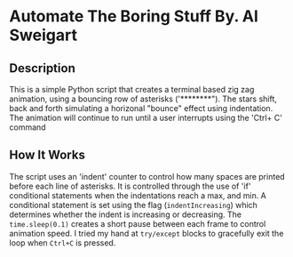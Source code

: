 # Automate The Boring Stuff By. Al Sweigart

## Description
This is a simple Python script that creates a terminal based zig zag animation, using a bouncing row of asterisks ('********"). 
The stars shift, back and forth simulating a horizonal "bounce" effect using indentation.
The animation will continue to run until a user interrupts using the 'Ctrl+ C' command

## How It Works
The script uses an 'indent' counter to control how many spaces are printed before each line of asterisks. It is controlled through the use of 'if' conditional statements when the indentations reach a max, and min.
A conditional statement is set using the flag (`indentIncreasing`) which determines whether the indent is increasing or decreasing.
The `time.sleep(0.1)` creates a short pause between each frame to control animation speed.
I tried my hand at `try/except` blocks to gracefully exit the loop when `Ctrl+C` is pressed.

